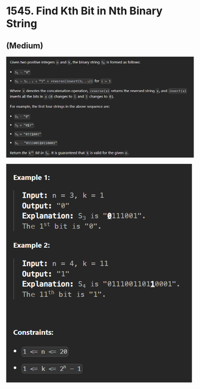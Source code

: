 # 1545. Find Kth Bit in Nth Binary String
## (Medium)

![alt text]({7BAE9210-23FA-4A38-845B-CE5D1B82322F}.png)

![alt text]({F670D15C-168A-497F-99E2-9B0BDBA41610}.png)